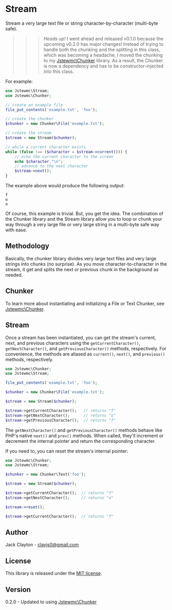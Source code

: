# Stream

Stream a very large text file or string character-by-character (multi-byte safe).

>>> _Heads up!_ I went ahead and released v0.1.0 because the upcoming v0.2.0 has major changes! Instead of trying to handle both the chunking and the splitting in this class, which was becoming a headache, I moved the chunking to my [Jstewmc\Chunker](https://github.com/jstewmc/chunker) library. As a result, the Chunker is now a dependency and has to be constructor-injected into this class.

For example:

```php
use Jstewmc\Stream;
use Jstewmc\Chunker;

// create an example file
file_put_contents('example.txt', 'foo');

// create the chunker
$chunker = new Chunker\File('example.txt');

// create the stream
$stream = new Stream($chunker);

// while a current character exists
while (false !== ($character = $stream->current())) {
	// echo the current character to the screen
	echo $character."\n";	
	// advance to the next character
	$stream->next();
}
```

The example above would produce the following output:

```
f
o
o
```

Of course, this example is trivial. But, you get the idea. The combination of the Chunker library and the Stream library allow you to loop or chunk your way through a very large file or very large string in a multi-byte safe way with ease.

## Methodology

Basically, the chunker library divides very large text files and very large strings into chunks (no surprise). As you move character-to-character in the stream, it get and splits the next or previous chunk in the background as needed.


## Chunker

To learn more about instantiating and initializing a File or Text Chunker, see [Jstewmc\Chunker](https://github.com/jstewmc/chunker).

## Stream

Once a stream has been instantiated, you can get the stream's current, next, and previous characters using the `getCurrentCharacter()`, `getNextCharacter()`, and `getPreviousCharacter()` methods, respectively. For convenience, the methods are aliased as `current()`, `next()`, and `previous()` methods, respectively.

```php
use Jstewmc\Chunker;
use Jstewmc\Stream;

file_put_contents('example.txt', 'foo');

$chunker = new Chunker\File('example.txt');

$stream = new Stream($chunker);

$stream->getCurrentCharacter();   // returns "f"
$stream->getNextCharacter();      // returns "o"
$stream->getPreviousCharacter();  // returns "f"
```

The `getNextCharacter()` and `getPreviousCharacter()` methods behave like PHP's native `next()` and `prev()` methods. When called, they'll increment or decrement the internal pointer and return the corresponding character.

If you need to, you can reset the stream's internal pointer:

```php
use Jstewmc\Chunker;
use Jstewmc\Stream;

$chunker = new Chunker\Text('foo');

$stream = new Stream($chunker);

$stream->getCurrentCharacter();  // returns "f"
$stream->getNextCharacter();     // returns "o"

$stream->reset();

$stream->getCurrentCharacter();  // returns "f"
```

## Author

Jack Clayton - [clayjs0@gmail.com](mailto:clayjs0@gmail.com)

## License

This library is released under the [MIT license](https://github.com/jstewmc/stream/blob/master/LICENSE).

## Version

0.2.0 - Updated to using [Jstewmc\Chunker](https://github.com/jstewmc/chunker)
